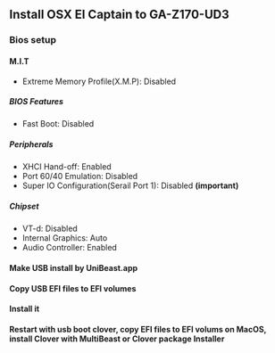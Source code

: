 ## Install OSX EI Captain to GA-Z170-UD3

### Bios setup

#### M.I.T

- Extreme Memory Profile(X.M.P): Disabled

##### BIOS Features

- Fast Boot: Disabled


##### Peripherals

- XHCI Hand-off: Enabled
- Port 60/40 Emulation: Disabled
- Super IO Configuration(Serail Port 1): Disabled **(important)**


##### Chipset
- VT-d: Disabled
- Internal Graphics: Auto
- Audio Controller: Enabled


#### Make USB install by UniBeast.app

#### Copy USB EFI files to EFI volumes

#### Install it

#### Restart with usb boot clover, copy EFI files to EFI volums on MacOS, install Clover with MultiBeast or Clover package Installer



